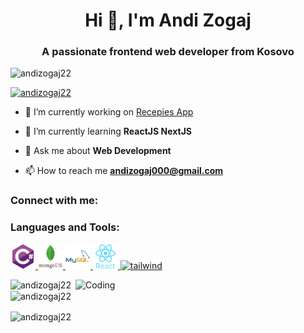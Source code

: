 <h1 align="center">Hi 👋, I'm Andi Zogaj</h1>
<h3 align="center">A passionate frontend web developer from Kosovo</h3>

<p align="left"> <img src="https://komarev.com/ghpvc/?username=andizogaj22&label=Profile%20views&color=0e75b6&style=flat" alt="andizogaj22" /> </p>

<p align="left"> <a href="https://github.com/ryo-ma/github-profile-trophy"><img src="https://github-profile-trophy.vercel.app/?username=andizogaj22" alt="andizogaj22" /></a> </p>

- 🔭 I’m currently working on [Recepies App](https://github.com/AndiZogaj22/Recepies)

- 🌱 I’m currently learning **ReactJS NextJS**

- 💬 Ask me about **Web Development**

- 📫 How to reach me **andizogaj000@gmail.com**

<h3 align="left">Connect with me:</h3>
<p align="left">
</p>

<h3 align="left">Languages and Tools:</h3>
<p align="left"> <a href="https://www.w3schools.com/cs/" target="_blank" rel="noreferrer"> <img src="https://raw.githubusercontent.com/devicons/devicon/master/icons/csharp/csharp-original.svg" alt="csharp" width="40" height="40"/> </a> <a href="https://www.mongodb.com/" target="_blank" rel="noreferrer"> <img src="https://raw.githubusercontent.com/devicons/devicon/master/icons/mongodb/mongodb-original-wordmark.svg" alt="mongodb" width="40" height="40"/> </a> <a href="https://www.mysql.com/" target="_blank" rel="noreferrer"> <img src="https://raw.githubusercontent.com/devicons/devicon/master/icons/mysql/mysql-original-wordmark.svg" alt="mysql" width="40" height="40"/> </a> <a href="https://reactjs.org/" target="_blank" rel="noreferrer"> <img src="https://raw.githubusercontent.com/devicons/devicon/master/icons/react/react-original-wordmark.svg" alt="react" width="40" height="40"/> </a> <a href="https://tailwindcss.com/" target="_blank" rel="noreferrer"> <img src="https://www.vectorlogo.zone/logos/tailwindcss/tailwindcss-icon.svg" alt="tailwind" width="40" height="40"/> </a> </p>
<img align="right" alt="Coding" width="400" src="https://cdn.dribbble.com/users/116207...">

<p><img align="left" src="https://github-readme-stats.vercel.app/api/top-langs?username=andizogaj22&show_icons=true&locale=en&layout=compact" alt="andizogaj22" /></p>

<p>&nbsp;<img align="center" src="https://github-readme-stats.vercel.app/api?username=andizogaj22&show_icons=true&locale=en" alt="andizogaj22" /></p>

<p><img align="center" src="https://github-readme-streak-stats.herokuapp.com/?user=andizogaj22&" alt="andizogaj22" /></p>
